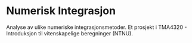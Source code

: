 # Numerisk Integrasjon
 Analyse av ulike numeriske integrasjonsmetoder. Et prosjekt i TMA4320 - Introduksjon til vitenskapelige beregninger (NTNU).
